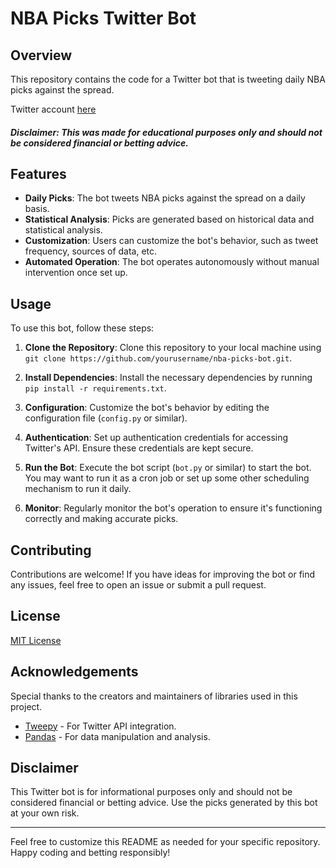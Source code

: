 # NBA Picks Twitter Bot

## Overview

This repository contains the code for a Twitter bot that is tweeting daily NBA picks against the spread.

Twitter account <a href="https://twitter.com/ShitterNBAPicks">here</a>

##### Disclaimer: This was made for educational purposes only and should not be considered financial or betting advice.

## Features

- **Daily Picks**: The bot tweets NBA picks against the spread on a daily basis.
- **Statistical Analysis**: Picks are generated based on historical data and statistical analysis.
- **Customization**: Users can customize the bot's behavior, such as tweet frequency, sources of data, etc.
- **Automated Operation**: The bot operates autonomously without manual intervention once set up.

## Usage

To use this bot, follow these steps:

1. **Clone the Repository**: Clone this repository to your local machine using `git clone https://github.com/yourusername/nba-picks-bot.git`.

2. **Install Dependencies**: Install the necessary dependencies by running `pip install -r requirements.txt`.

3. **Configuration**: Customize the bot's behavior by editing the configuration file (`config.py` or similar).

4. **Authentication**: Set up authentication credentials for accessing Twitter's API. Ensure these credentials are kept secure.

5. **Run the Bot**: Execute the bot script (`bot.py` or similar) to start the bot. You may want to run it as a cron job or set up some other scheduling mechanism to run it daily.

6. **Monitor**: Regularly monitor the bot's operation to ensure it's functioning correctly and making accurate picks.

## Contributing

Contributions are welcome! If you have ideas for improving the bot or find any issues, feel free to open an issue or submit a pull request.

## License

[MIT License](/LICENSE)

## Acknowledgements

Special thanks to the creators and maintainers of libraries used in this project.

- [Tweepy](https://github.com/tweepy/tweepy) - For Twitter API integration.
- [Pandas](https://github.com/pandas-dev/pandas) - For data manipulation and analysis.

## Disclaimer

This Twitter bot is for informational purposes only and should not be considered financial or betting advice. Use the picks generated by this bot at your own risk.

---

Feel free to customize this README as needed for your specific repository. Happy coding and betting responsibly!
